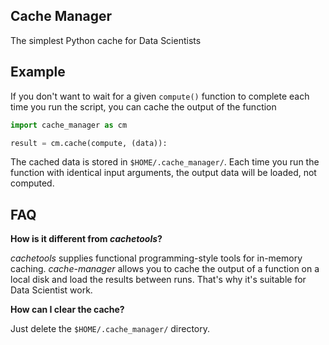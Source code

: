 ## Cache Manager

The simplest Python cache for Data Scientists

## Example

If you don't want to wait for a given `compute()` function to complete
each time you run the script, you can cache the output of the function

```python
import cache_manager as cm

result = cm.cache(compute, (data)):

```

The cached data is stored in `$HOME/.cache_manager/`. Each time you run the
function with identical input arguments, the output data will be loaded, not
computed.

## FAQ

**How is it different from _cachetools_?**

_cachetools_ supplies functional programming-style tools for in-memory
caching. _cache-manager_ allows you to cache the output of a function on
a local disk and load the results between runs. That's why it's suitable
for Data Scientist work.

**How can I clear the cache?**

Just delete the `$HOME/.cache_manager/` directory.

